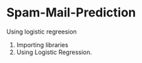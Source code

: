 # Spam-Mail-Prediction
Using logistic regreesion
1) Importing libraries
2) Using Logistic Regression.
